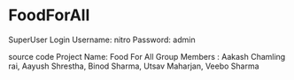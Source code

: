 # FoodForAll

SuperUser Login
Username: nitro
Password: admin


source code
Project Name: Food For All
Group Members : Aakash Chamling rai, Aayush Shrestha, Binod Sharma, Utsav Maharjan, Veebo Sharma
